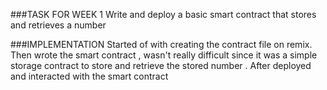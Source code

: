 ###TASK FOR WEEK 1
Write and deploy a basic smart contract that stores and retrieves a number 

###IMPLEMENTATION
Started of with creating the contract file on remix.
Then wrote the smart contract , wasn't really difficult since it was a simple storage contract to store and retrieve the stored number . After deployed and interacted with the smart contract